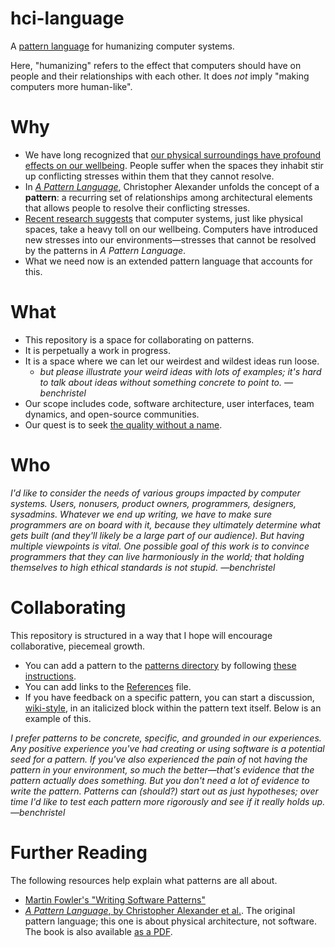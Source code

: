 # hci-language

A [pattern language](https://groupworksdeck.org/pattern-language) for humanizing computer systems.

Here, "humanizing" refers to the effect that computers should have on people and their relationships with each other.
It does *not* imply "making computers more human-like".

# Why

- We have long recognized that [our physical surroundings have profound effects on our wellbeing](http://library.uniteddiversity.coop/Ecological_Building/A_Pattern_Language.pdf). People suffer when the spaces they
  inhabit stir up conflicting stresses within them that they cannot resolve.
- In [_A Pattern Language_](http://library.uniteddiversity.coop/Ecological_Building/A_Pattern_Language.pdf),
  Christopher Alexander unfolds the concept of a **pattern**: a recurring set of relationships
  among architectural elements that allows people to resolve their conflicting stresses.
- [Recent research suggests](https://ledger.humanetech.com/) that computer systems, just like physical spaces,
  take a heavy toll on our wellbeing.
  Computers have introduced new stresses into our environments—stresses that cannot be resolved by
  the patterns in _A Pattern Language_.
- What we need now is an extended pattern language that accounts for this. 

# What

- This repository is a space for collaborating on patterns.
- It is perpetually a work in progress.
- It is a space where we can let our weirdest and wildest ideas run loose.
  - *but please illustrate your weird ideas with lots of examples; it's hard to talk about ideas without something concrete to point to. —benchristel*
- Our scope includes code, software architecture, user interfaces, team dynamics, and open-source communities.
- Our quest is to seek [the quality without a name](https://onluminousgrounds.wordpress.com/2010/04/24/the-quality-without-a-name-part-one/).

# Who

*I'd like to consider the needs of various groups impacted by computer systems.
Users, nonusers, product owners, programmers, designers, sysadmins.
Whatever we end up writing, we have to make sure programmers are on board with it,
because they ultimately determine what gets built (and they'll likely be a large
part of our audience). But having multiple viewpoints
is vital. One possible goal of this work is to convince programmers that they can 
live harmoniously in the world; that holding themselves to high ethical standards
is not stupid. —benchristel*

# Collaborating

This repository is structured in a way that I hope will encourage
collaborative, piecemeal growth.
- You can add a pattern to the [patterns directory](./patterns)
  by following [these instructions](./patterns/00_PATTERN_TEMPLATE.md).
- You can add links to the [References](./references.md) file.
- If you have feedback on a specific pattern, you can start a discussion, [wiki-style](http://wiki.c2.com/?PatternLanguage),
  in an italicized block within the pattern text itself. Below is an example of this.

*I prefer patterns to be concrete, specific, and grounded in our experiences.
Any positive experience you've had creating or using software is
a potential seed for a pattern. If you've also experienced
the pain of* not *having the pattern in your environment, so much the
better—that's evidence that the pattern actually does something. But you
don't need a lot of evidence to write the pattern. Patterns
can (should?) start out as just hypotheses; over time I'd like to test each
pattern more rigorously and see if it really holds up. —benchristel*

# Further Reading

The following resources help explain what patterns are all about.

- [Martin Fowler's "Writing Software Patterns"](https://www.martinfowler.com/articles/writingPatterns.html)
- [_A Pattern Language_, by Christopher Alexander et al.](https://mythstyles.com/products/a-pattern-language-towns-buildings-construction-center-for-environmental). The original pattern language; this one is about physical architecture,
not software. The book is also available [as a PDF](http://library.uniteddiversity.coop/Ecological_Building/A_Pattern_Language.pdf).




